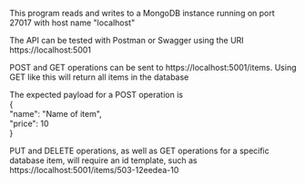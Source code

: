 ﻿This program reads and writes to a MongoDB instance running on port 27017 with host name "localhost"

The API can be tested with Postman or Swagger using the URI https://localhost:5001

POST and GET operations can be sent to https://localhost:5001/items. Using GET like this will return all items in the database

The expected payload for a POST operation is  
{  
    "name": "Name of item",  
    "price": 10  
}

PUT and DELETE operations, as well as GET operations for a specific database item, will require an id template, such as https://localhost:5001/items/503-12eedea-10